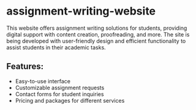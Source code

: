 # assignment-writing-website
This website offers assignment writing solutions for students, providing digital support with content creation, proofreading, and more. The site is being developed with user-friendly design and efficient functionality to assist students in their academic tasks.

## Features:
- Easy-to-use interface
- Customizable assignment requests
- Contact forms for student inquiries
- Pricing and packages for different services
